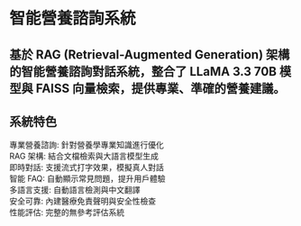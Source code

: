 # 智能營養諮詢系統
## 基於 RAG (Retrieval-Augmented Generation) 架構的智能營養諮詢對話系統，整合了 LLaMA 3.3 70B 模型與 FAISS 向量檢索，提供專業、準確的營養建議。

## 系統特色
專業營養諮詢: 針對營養學專業知識進行優化 \
RAG 架構: 結合文檔檢索與大語言模型生成 \
即時對話: 支援流式打字效果，模擬真人對話 \
智能 FAQ: 自動顯示常見問題，提升用戶體驗 \
多語言支援: 自動語言檢測與中文翻譯 \
安全可靠: 內建醫療免責聲明與安全性檢查 \
性能評估: 完整的無參考評估系統